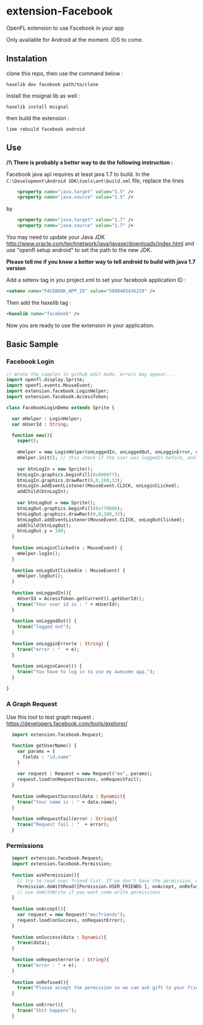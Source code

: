 # extension-Facebook
OpenFL extension to use Facebook in your app

Only available for Android at the moment.
iOS to come.

## Instalation

clone this repo, then use the command below :

```shell
haxelib dev facebook path/to/clone
```

Install the msignal lib as well :
```shell
haxelib install msignal
```

then build the extension :
```shell
lime rebuild facebook android
```

## Use

**/!\ There is probably a better way to do the following instruction :**

Facebook java api requires at least java 1.7 to build.
In the ```C:\Development\Android SDK\tools\ant\build.xml``` file, replace the lines
```xml
    <property name="java.target" value="1.5" />
    <property name="java.source" value="1.5" />
```
by
```xml
    <property name="java.target" value="1.7" />
    <property name="java.source" value="1.7" />
```

You may need to update your Java JDK http://www.oracle.com/technetwork/java/javase/downloads/index.html and use "openfl setup android" to set the path to the new JDK.

**Please tell me if you know a better way to tell android to build with java 1.7 version**

Add a setenv tag in you project.xml to set your facebook application ID :
```xml
<setenv name="FACEBOOK_APP_ID" value="5898465436219" />
```

Then add the haxelib tag : 

```xml
<haxelib name="facebook" /> 
```

Now you are ready to use the extension in your application.

## Basic Sample

### Facebook Login

```haxe
// Wrote the samples in github edit mode, errors may appear...
import openfl.display.Sprite;
import openfl.events.MouseEvent;
import extension.facebook.LoginHelper;
import extension.facebook.AccessToken;

class FacebookLoginDemo extends Sprite {

  var mHelper : LoginHelper;
  var mUserId : String;

  function new(){
    super();
    
    mHelper = new LoginHelper(onLoggedIn, onLoggedOut, onLogginError, onLoginCancel);
    mHelper.init(); // this check if the user was loggedIn before, and trigger onLoggedIn if it was the case.
    
    var btnLogIn = new Sprite();
    btnLogIn.graphics.beginFill(0x0000ff);
    btnLogIn.graphics.drawRect(0,0,100,33);
    btnLogIn.addEventListener(MouseEvent.CLICK, onLoginCLicked);
    addChild(btnLogIn);
    
    var btnLogOut = new Sprite();
    btnLogOut.graphics.beginFill(0xff0000);
    btnLogOut.graphics.drawRect(0,0,100,33);
    btnLogOut.addEventListener(MouseEvent.CLICK, onLogOutClicked);
    addChild(btnLogOut);
    btnLogOut.y = 100;
  }
  
  function onLoginClicked(e : MouseEvent) {
    mHelper.logIn();
  }
  
  function onLogOutClicked(e : MouseEvent) {
    mHelper.logOut();
  }
  
  function onLoggedIn(){
    mUserId = AccessToken.getCurrent().getUserId();
    trace("Your user id is : " + mUserId);
  }
  
  function onLoggedOut() {
    trace("logged out");
  }
  
  function onLogginError(e : String) {
    trace("error : "  + e);
  }
  
  function onLoginCancel() {
    trace("You have to log in to use my awesome app.");
  }

}


```

### A Graph Request 

Use this tool to test graph request : https://developers.facebook.com/tools/explorer/

```haxe
  import extension.facebook.Request;

  function getUserName() {
    var params = {
      fields : "id,name"
    }
    
    var request : Request = new Request("me", params);
    request.load(onRequestSuccess, onRequestFail);
  }
  
  function onRequestSuccess(data : Dynamic){
    trace("Your name is : " + data.name);
  }
  
  function onRequestFail(error : String){
    trace("Request fail : "  + error);
  }
```

### Permissions

```haxe
  import extension.facebook.Request;
  import extension.facebook.Permission;
  
  function askPermission(){
    // try to read user friend list. If we don't have the permission, we ask for it, then perform the request
    Permission.doWithRead([Permission.USER_FRIENDS ], onAccept, onRefused, onError);
    // use doWithWrite if you want some write permissions
  }
  
  function onAccept(){
    var request = new Request("me/friends");
    request.load(onSuccess, onRequestError);
  }
  
  function onSuccess(data : Dynamic){
    trace(data);
  }
  
  function onRequesterror(e : String){
    trace("error : " + e);
  }
  
  function onRefused(){
    trace("Please accept the permission so we can ask gift to your friends :'(");
  }
  
  function onError(){
    trace("Shit happens");
  }

```
